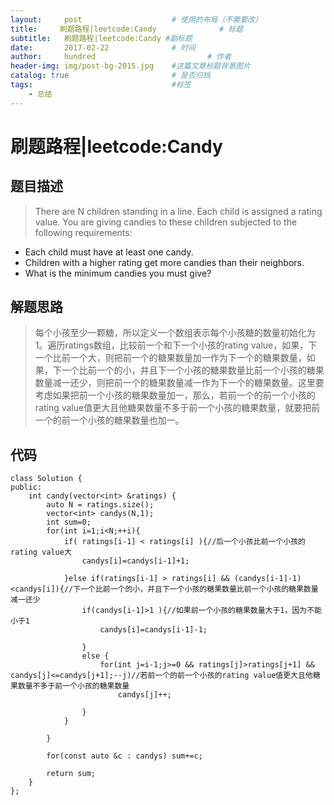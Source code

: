 ```yaml
---
layout:     post   				    # 使用的布局（不需要改）
title:     刷题路程|leetcode:Candy				# 标题 
subtitle:   刷题路程|leetcode:Candy #副标题
date:       2017-02-22				# 时间
author:     hundred 						# 作者
header-img: img/post-bg-2015.jpg 	#这篇文章标题背景图片
catalog: true 						# 是否归档
tags:								#标签
    - 总结
---
```

# 刷题路程|leetcode:Candy

## 题目描述

>There are N children standing in a line. Each child is assigned a rating value.
You are giving candies to these children subjected to the following requirements:
* Each child must have at least one candy.
* Children with a higher rating get more candies than their neighbors.
* What is the minimum candies you must give?

## 解题思路
> 每个小孩至少一颗糖，所以定义一个数组表示每个小孩糖的数量初始化为1。遍历ratings数组，比较前一个和下一个小孩的rating value，如果，下一个比前一个大，则把前一个的糖果数量加一作为下一个的糖果数量，如果，下一个比前一个的小，并且下一个小孩的糖果数量比前一个小孩的糖果数量减一还少，则把前一个的糖果数量减一作为下一个的糖果数量。这里要考虑如果把前一个小孩的糖果数量加一，那么，若前一个的前一个小孩的rating value值更大且他糖果数量不多于前一个小孩的糖果数量，就要把前一个的前一个小孩的糖果数量也加一。

## 代码
```
class Solution {
public:
    int candy(vector<int> &ratings) {
        auto N = ratings.size();
        vector<int> candys(N,1);
        int sum=0;
        for(int i=1;i<N;++i){
            if( ratings[i-1] < ratings[i] ){//后一个小孩比前一个小孩的rating value大
                candys[i]=candys[i-1]+1;
                
            }else if(ratings[i-1] > ratings[i] && (candys[i-1]-1)<candys[i]){//下一个比前一个的小，并且下一个小孩的糖果数量比前一个小孩的糖果数量减一还少
                if(candys[i-1]>1 ){//如果前一个小孩的糖果数量大于1，因为不能小于1
                	candys[i]=candys[i-1]-1;
                    
                }
                else {
                    for(int j=i-1;j>=0 && ratings[j]>ratings[j+1] && candys[j]<=candys[j+1];--j)//若前一个的前一个小孩的rating value值更大且他糖果数量不多于前一个小孩的糖果数量
                    	candys[j]++;
                    	
                }
            }
            
        }
        
        for(const auto &c : candys) sum+=c;
        
        return sum;
    }
};
```
